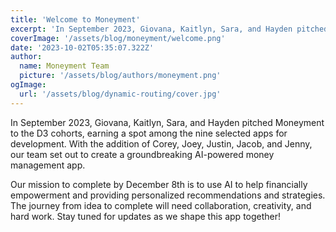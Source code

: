 ```yaml
---
title: 'Welcome to Moneyment'
excerpt: 'In September 2023, Giovana, Kaitlyn, Sara, and Hayden pitched Moneyment to the D3 cohorts, earning a spot among the nine selected apps...'
coverImage: '/assets/blog/moneyment/welcome.png'
date: '2023-10-02T05:35:07.322Z'
author:
  name: Moneyment Team
  picture: '/assets/blog/authors/moneyment.png'
ogImage:
  url: '/assets/blog/dynamic-routing/cover.jpg'
---
```


In September 2023, Giovana, Kaitlyn, Sara, and Hayden pitched Moneyment to the D3 cohorts, earning a spot among the nine selected apps for development. With the addition of Corey, Joey, Justin, Jacob, and Jenny, our team set out to create a groundbreaking AI-powered money management app.

Our mission to complete by December 8th is to use AI to help financially empowerment and providing personalized recommendations and strategies. The journey from idea to complete will need collaboration, creativity, and hard work.  Stay tuned for updates as we shape this app together!





